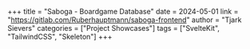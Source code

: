 +++
title = "Saboga - Boardgame Database"
date = 2024-05-01
link = "https://gitlab.com/Ruberhauptmann/saboga-frontend"
author = "Tjark Sievers"
categories = ["Project Showcases"]
tags = ["SvelteKit", "TailwindCSS", "Skeleton"]
+++

